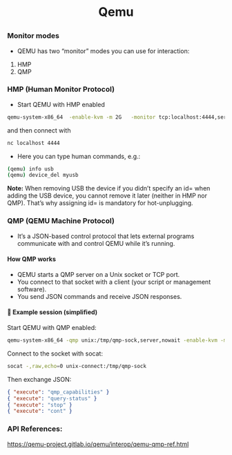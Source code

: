 <h1 style="text-align:center;"> Qemu </p>

### Monitor modes

- QEMU has two “monitor” modes you can use for interaction:

1. HMP
2. QMP

### HMP (Human Monitor Protocol)

- Start QEMU with HMP enabled

```bash
qemu-system-x86_64  -enable-kvm -m 2G   -monitor tcp:localhost:4444,server,nowait
```

and then connect with

```bash
nc localhost 4444
```

- Here you can type human commands, e.g.:

```bash
(qemu) info usb
(qemu) device_del myusb
```

**Note:**
When removing USB the device if you didn’t specify an id= when adding the USB device, you cannot remove it later (neither in HMP nor QMP). That’s why assigning id= is mandatory for hot-unplugging.

### QMP (QEMU Machine Protocol)

- It’s a JSON-based control protocol that lets external programs communicate with and control QEMU while it’s running.

#### How QMP works

- QEMU starts a QMP server on a Unix socket or TCP port.
- You connect to that socket with a client (your script or management software).
- You send JSON commands and receive JSON responses.

#### 🔹 Example session (simplified)

Start QEMU with QMP enabled:

```bash
qemu-system-x86_64 -qmp unix:/tmp/qmp-sock,server,nowait -enable-kvm -m 2G
```

Connect to the socket with socat:

```bash
socat -,raw,echo=0 unix-connect:/tmp/qmp-sock
```

Then exchange JSON:

```json
{ "execute": "qmp_capabilities" }
{ "execute": "query-status" }
{ "execute": "stop" }
{ "execute": "cont" }
```

### API References:

https://qemu-project.gitlab.io/qemu/interop/qemu-qmp-ref.html
